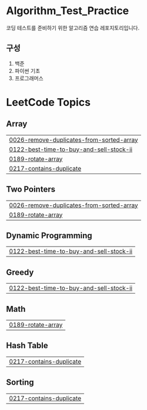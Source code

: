 # Algorithm_Test_Practice
코딩 테스트를 준비하기 위한 알고리즘 연습 레포지토리입니다.

## 구성
1. 백준
2. 파이썬 기초
3. 프로그래머스
<!---LeetCode Topics Start-->
# LeetCode Topics
## Array
|  |
| ------- |
| [0026-remove-duplicates-from-sorted-array](https://github.com/harvartz/AlgorithmPractice/tree/master/0026-remove-duplicates-from-sorted-array) |
| [0122-best-time-to-buy-and-sell-stock-ii](https://github.com/harvartz/AlgorithmPractice/tree/master/0122-best-time-to-buy-and-sell-stock-ii) |
| [0189-rotate-array](https://github.com/harvartz/AlgorithmPractice/tree/master/0189-rotate-array) |
| [0217-contains-duplicate](https://github.com/harvartz/AlgorithmPractice/tree/master/0217-contains-duplicate) |
## Two Pointers
|  |
| ------- |
| [0026-remove-duplicates-from-sorted-array](https://github.com/harvartz/AlgorithmPractice/tree/master/0026-remove-duplicates-from-sorted-array) |
| [0189-rotate-array](https://github.com/harvartz/AlgorithmPractice/tree/master/0189-rotate-array) |
## Dynamic Programming
|  |
| ------- |
| [0122-best-time-to-buy-and-sell-stock-ii](https://github.com/harvartz/AlgorithmPractice/tree/master/0122-best-time-to-buy-and-sell-stock-ii) |
## Greedy
|  |
| ------- |
| [0122-best-time-to-buy-and-sell-stock-ii](https://github.com/harvartz/AlgorithmPractice/tree/master/0122-best-time-to-buy-and-sell-stock-ii) |
## Math
|  |
| ------- |
| [0189-rotate-array](https://github.com/harvartz/AlgorithmPractice/tree/master/0189-rotate-array) |
## Hash Table
|  |
| ------- |
| [0217-contains-duplicate](https://github.com/harvartz/AlgorithmPractice/tree/master/0217-contains-duplicate) |
## Sorting
|  |
| ------- |
| [0217-contains-duplicate](https://github.com/harvartz/AlgorithmPractice/tree/master/0217-contains-duplicate) |
<!---LeetCode Topics End-->